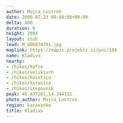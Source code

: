 ```yaml
---
author: Mojca_Lustrek
date: 2006-07-23 00:00:00+00:00
delta: 606
duration: 6
height: 2094
layout: stub
lead: M_006070701.jpg
maplink: https://mapzs.projekti.si/poi/104
name: Kladivo
nearby:
- /hikes/kofce
- /hikes/velikivrh
- /hikes/kosutica
- /hikes/korosica
- /hikes/stegovnik
peak: 46.437281,14.344111
photo_author: Mojca_Lustrek
region: karavanke
title: Kladivo
---
```


